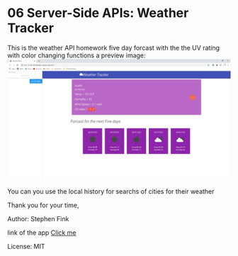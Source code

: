 # 06 Server-Side APIs: Weather Tracker

This is the weather API homework five day forcast with the the UV rating with color changing functions
a preview image:
<img src="API.JPG" alt= "a preview">

You can you use the local history for searchs of cities for their weather

Thank you for your time,

 Author: Stephen Fink

 link of the app 
 [Click me](https://stephenfink.github.io/hw-06-Weather-Dash/.)
 
 License: MIT
